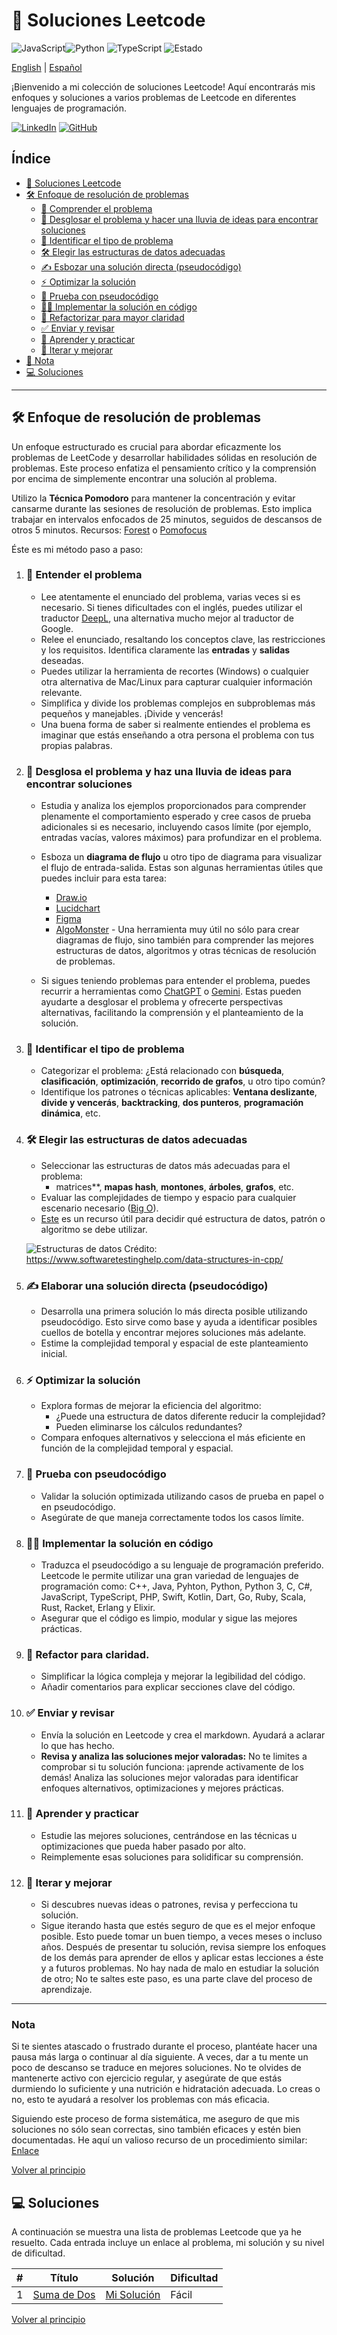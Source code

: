 # 🚀 Soluciones Leetcode
![JavaScript](https://img.shields.io/badge/JavaScript-F7DF1E?logo=javascript&logoColor=black)![Python](https://img.shields.io/badge/Python-3776AB?logo=python&logoColor=white)
![TypeScript](https://img.shields.io/badge/TypeScript-3178C6?logo=typescript&logoColor=white)
![Estado](https://img.shields.io/badge/status-active-brightgreen)

[English](./README.md) | [Español](./README-es.md)

¡Bienvenido a mi colección de soluciones Leetcode! Aquí encontrarás mis enfoques y soluciones a varios problemas de Leetcode en diferentes lenguajes de programación.

[![LinkedIn](https://img.shields.io/badge/-LinkedIn-0077B5?logo=linkedin&logoColor=white)](https://www.linkedin.com/in/daniel-andres-paez-rojas)
[![GitHub](https://img.shields.io/badge/-GitHub-333333?logo=github&logoColor=white)](https://github.com/Daniel-Paez-Rojas)


## Índice

* [🚀 Soluciones Leetcode](#-soluciones-leetcode)
* [🛠️ Enfoque de resolución de problemas](#-enfoque-de-resolucion-de-problemas)
    * [🧠 Comprender el problema](#-comprender-el-problema)
    * [📝 Desglosar el problema y hacer una lluvia de ideas para encontrar soluciones](#-desglosar-el-problema-y-hacer-una-lluvia-de-ideas-para-encontrar-soluciones)
    * [🧩 Identificar el tipo de problema](#-identificar-el-tipo-de-problema)
    * [🛠️ Elegir las estructuras de datos adecuadas](#-elegir-las-estructuras-de-datos-adecuadas)
    * [✍️ Esbozar una solución directa (pseudocódigo)](#-esbozar-una-solucion-directa-pseudocodigo)
    * [⚡ Optimizar la solución](#-optimizar-la-solucion)
    * [🧪 Prueba con pseudocódigo](#-prueba-con-pseudocodigo)
    * [🧑‍💻 Implementar la solución en código](#-implementar-la-solucion-en-codigo)
    * [🔧 Refactorizar para mayor claridad](#-refactorizar-para-mayor-claridad)
    * [✅ Enviar y revisar](#-enviar-y-revisar)
    * [📘 Aprender y practicar](#-aprender-y-practicar)
    * [🔄 Iterar y mejorar](#-iterar-y-mejorar)
* [📝 Nota](#-nota)
* [💻 Soluciones](#-soluciones)



---

## 🛠️ Enfoque de resolución de problemas

Un enfoque estructurado es crucial para abordar eficazmente los problemas de LeetCode y desarrollar habilidades sólidas en resolución de problemas. Este proceso enfatiza el pensamiento crítico y la comprensión por encima de simplemente encontrar una solución al problema.

Utilizo la **Técnica Pomodoro** para mantener la concentración y evitar cansarme durante las sesiones de resolución de problemas. Esto implica trabajar en intervalos enfocados de 25 minutos, seguidos de descansos de otros 5 minutos.
Recursos: [Forest](https://www.forestapp.cc/) o [Pomofocus](https://pomofocus.io/)

Éste es mi método paso a paso:

1. ### 🧠 **Entender el problema**
   - Lee atentamente el enunciado del problema, varias veces si es necesario. Si tienes dificultades con el inglés, puedes utilizar el traductor [DeepL](https://www.deepl.com/es/translator), una alternativa mucho mejor al traductor de Google.
   - Relee el enunciado, resaltando los conceptos clave, las restricciones y los requisitos. Identifica claramente las **entradas** y **salidas** deseadas.
   - Puedes utilizar la herramienta de recortes (Windows) o cualquier otra alternativa de Mac/Linux para capturar cualquier información relevante.
   - Simplifica y divide los problemas complejos en subproblemas más pequeños y manejables. ¡Divide y vencerás!
   - Una buena forma de saber si realmente entiendes el problema es imaginar que estás enseñando a otra persona el problema con tus propias palabras.

2. ### 📝 **Desglosa el problema y haz una lluvia de ideas para encontrar soluciones**
   - Estudia y analiza los ejemplos proporcionados para comprender plenamente el comportamiento esperado y cree casos de prueba adicionales si es necesario, incluyendo casos límite (por ejemplo, entradas vacías, valores máximos) para profundizar en el problema.
   - Esboza un **diagrama de flujo** u otro tipo de diagrama para visualizar el flujo de entrada-salida. Estas son algunas herramientas útiles que puedes incluir para esta tarea:
     - [Draw.io](https://www.drawio.com/)
     - [Lucidchart](https://www.lucidchart.com/pages/)
     - [Figma](https://www.figma.com)
     - [AlgoMonster](https://algo.monster/) - Una herramienta muy útil no sólo para crear diagramas de flujo, sino también para comprender las mejores estructuras de datos, algoritmos y otras técnicas de resolución de problemas.

   - Si sigues teniendo problemas para entender el problema, puedes recurrir a herramientas como [ChatGPT](https://chatgpt.com/) o [Gemini](https://gemini.google.com/app/). Estas pueden ayudarte a desglosar el problema y ofrecerte perspectivas alternativas, facilitando la comprensión y el planteamiento de la solución.

3. ### 🧩 **Identificar el tipo de problema**
    - Categorizar el problema: ¿Está relacionado con **búsqueda**, **clasificación**, **optimización**, **recorrido de grafos**, u otro tipo común?
    - Identifique los patrones o técnicas aplicables: **Ventana deslizante**, **divide y vencerás**, **backtracking**, **dos punteros**, **programación dinámica**, etc.

4. ### 🛠️ **Elegir las estructuras de datos adecuadas**
   - Seleccionar las estructuras de datos más adecuadas para el problema:
     - matrices**, **mapas hash**, **montones**, **árboles**, **grafos**, etc.
   - Evaluar las complejidades de tiempo y espacio para cualquier escenario necesario ([Big O](https://www.geeksforgeeks.org/analysis-algorithms-big-o-analysis/)).
   - [Este](https://algo.monster/flowchart) es un recurso útil para decidir qué estructura de datos, patrón o algoritmo se debe utilizar.

   ![Estructuras de datos](./data-structures.png)
   Crédito: https://www.softwaretestinghelp.com/data-structures-in-cpp/

5. ### ✍️ **Elaborar una solución directa (pseudocódigo)**
   - Desarrolla una primera solución lo más directa posible utilizando pseudocódigo. Esto sirve como base y ayuda a identificar posibles cuellos de botella y encontrar mejores soluciones más adelante.
   - Estime la complejidad temporal y espacial de este planteamiento inicial.

6. ### ⚡ **Optimizar la solución**
   - Explora formas de mejorar la eficiencia del algoritmo:
      - ¿Puede una estructura de datos diferente reducir la complejidad?
      - Pueden eliminarse los cálculos redundantes?
   - Compara enfoques alternativos y selecciona el más eficiente en función de la complejidad temporal y espacial.

7. ### 🧪 **Prueba con pseudocódigo**
   - Validar la solución optimizada utilizando casos de prueba en papel o en pseudocódigo.
   - Asegúrate de que maneja correctamente todos los casos límite.

8. ### 🧑‍💻 **Implementar la solución en código**
   - Traduzca el pseudocódigo a su lenguaje de programación preferido. Leetcode le permite utilizar una gran variedad de lenguajes de programación como: C++, Java, Pyhton, Python, Python 3, C, C#, JavaScript, TypeScript, PHP, Swift, Kotlin, Dart, Go, Ruby, Scala, Rust, Racket, Erlang y Elixir.
   - Asegurar que el código es limpio, modular y sigue las mejores prácticas.

9. ### 🔧 **Refactor para claridad**.
   - Simplificar la lógica compleja y mejorar la legibilidad del código.
   - Añadir comentarios para explicar secciones clave del código.

10. ### ✅ **Enviar y revisar**
    - Envía la solución en Leetcode y crea el markdown. Ayudará a aclarar lo que has hecho.
    - **Revisa y analiza las soluciones mejor valoradas:** No te limites a comprobar si tu solución funciona: ¡aprende activamente de los demás! Analiza las soluciones mejor valoradas para identificar enfoques alternativos, optimizaciones y mejores prácticas.

11. ### 📘 **Aprender y practicar**
    - Estudie las mejores soluciones, centrándose en las técnicas u optimizaciones que pueda haber pasado por alto.
    - Reimplemente esas soluciones para solidificar su comprensión.

12. ### 🔄 **Iterar y mejorar**
    - Si descubres nuevas ideas o patrones, revisa y perfecciona tu solución.
    - Sigue iterando hasta que estés seguro de que es el mejor enfoque posible.
   Esto puede tomar un buen tiempo, a veces meses o incluso años. Después de presentar tu solución, revisa siempre los enfoques de los demás para aprender de ellos y aplicar estas lecciones a éste y a futuros problemas. No hay nada de malo en estudiar la solución de otro; No te saltes este paso, es una parte clave del proceso de aprendizaje.

---

### Nota

Si te sientes atascado o frustrado durante el proceso, plantéate hacer una pausa más larga o continuar al día siguiente. A veces, dar a tu mente un poco de descanso se traduce en mejores soluciones. No te olvides de mantenerte activo con ejercicio regular, y asegúrate de que estás durmiendo lo suficiente y una nutrición e hidratación adecuada. Lo creas o no, esto te ayudará a resolver los problemas con más eficacia.

Siguiendo este proceso de forma sistemática, me aseguro de que mis soluciones no sólo sean correctas, sino también eficaces y estén bien documentadas.
He aquí un valioso recurso de un procedimiento similar: [Enlace](https://youtu.be/OTNe0eV8418?si=La9wARw-lW4nyee_)

[Volver al principio](#-indice)

## 💻 Soluciones

A continuación se muestra una lista de problemas Leetcode que ya he resuelto. Cada entrada incluye un enlace al problema, mi solución y su nivel de dificultad.


| #   | Título                                                | Solución                                 | Dificultad |
| --- | ----------------------------------------------------- | ---------------------------------------- | ---------- |
| 1   | [Suma de Dos](https://leetcode.com/problems/Two-Sum/) | [Mi Solución](./problems/1.TwoSum-es.md) | Fácil      |


[Volver al principio](#-indice)